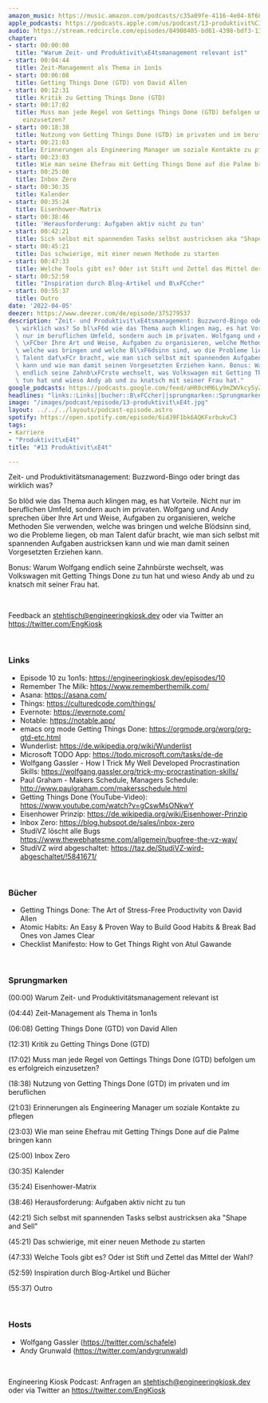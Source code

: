 ```yaml
---
amazon_music: https://music.amazon.com/podcasts/c35a09fe-4116-4e04-8f68-77d61b112e46/episodes/73b1b3a8-a820-4745-9b3e-32d5ca18b0d0/engineering-kiosk-13-produktivit%C3%A4t
apple_podcasts: https://podcasts.apple.com/us/podcast/13-produktivit%C3%A4t/id1603082924?i=1000556264575
audio: https://stream.redcircle.com/episodes/84908405-bd61-4398-bdf3-134fddb59c3e/stream.mp3
chapter:
- start: 00:00:00
  title: "Warum Zeit- und Produktivit\xE4tsmanagement relevant ist"
- start: 00:04:44
  title: Zeit-Management als Thema in 1on1s
- start: 00:06:08
  title: Getting Things Done (GTD) von David Allen
- start: 00:12:31
  title: Kritik zu Getting Things Done (GTD)
- start: 00:17:02
  title: Muss man jede Regel von Gettings Things Done (GTD) befolgen um es erfolgreich
    einzusetzen?
- start: 00:18:38
  title: Nutzung von Getting Things Done (GTD) im privaten und im beruflichen
- start: 00:21:03
  title: Erinnerungen als Engineering Manager um soziale Kontakte zu pflegen
- start: 00:23:03
  title: Wie man seine Ehefrau mit Getting Things Done auf die Palme bringen kann
- start: 00:25:00
  title: Inbox Zero
- start: 00:30:35
  title: Kalender
- start: 00:35:24
  title: Eisenhower-Matrix
- start: 00:38:46
  title: 'Herausforderung: Aufgaben aktiv nicht zu tun'
- start: 00:42:21
  title: Sich selbst mit spannenden Tasks selbst austricksen aka "Shape and Sell"
- start: 00:45:21
  title: Das schwierige, mit einer neuen Methode zu starten
- start: 00:47:33
  title: Welche Tools gibt es? Oder ist Stift und Zettel das Mittel der Wahl?
- start: 00:52:59
  title: "Inspiration durch Blog-Artikel und B\xFCcher"
- start: 00:55:37
  title: Outro
date: '2022-04-05'
deezer: https://www.deezer.com/de/episode/375279537
description: "Zeit- und Produktivit\xE4tsmanagement: Buzzword-Bingo oder bringt das\
  \ wirklich was? So bl\xF6d wie das Thema auch klingen mag, es hat Vorteile. Nicht\
  \ nur im beruflichen Umfeld, sondern auch im privaten. Wolfgang und Andy sprechen\
  \ \xFCber Ihre Art und Weise, Aufgaben zu organisieren, welche Methoden Sie verwenden,\
  \ welche was bringen und welche Bl\xF6dsinn sind, wo die Probleme liegen, ob man\
  \ Talent daf\xFCr bracht, wie man sich selbst mit spannenden Aufgaben austricksen\
  \ kann und wie man damit seinen Vorgesetzten Erziehen kann. Bonus: Warum Wolfgang\
  \ endlich seine Zahnb\xFCrste wechselt, was Volkswagen mit Getting Things Done zu\
  \ tun hat und wieso Andy ab und zu knatsch mit seiner Frau hat."
google_podcasts: https://podcasts.google.com/feed/aHR0cHM6Ly9mZWVkcy5yZWRjaXJjbGUuY29tLzBlY2ZkZmQ3LWZkYTEtNGMzZC05NTE1LTQ3NjcyN2Y5ZGY1ZQ/episode/MzMyYzRkZTYtNjc5OC00OGYyLTlkNDktZTNlZTdmMjZjN2Jh?sa=X&ved=0CAUQkfYCahcKEwi4xMSxj4L4AhUAAAAAHQAAAAAQNQ
headlines: "links::Links||bucher::B\xFCcher||sprungmarken::Sprungmarken||hosts::Hosts"
image: "/images/podcast/episode/13-produktivit\xE4t.jpg"
layout: ../../../layouts/podcast-episode.astro
spotify: https://open.spotify.com/episode/6idJ9F1bk6AQKFxrbukvC3
tags:
- Karriere
- "Produktivit\xE4t"
title: "#13 Produktivit\xE4t"

---
```

<p>Zeit- und Produktivitätsmanagement: Buzzword-Bingo oder bringt das wirklich was?</p><p>So blöd wie das Thema auch klingen mag, es hat Vorteile. Nicht nur im beruflichen Umfeld, sondern auch im privaten. Wolfgang und Andy sprechen über Ihre Art und Weise, Aufgaben zu organisieren, welche Methoden Sie verwenden, welche was bringen und welche Blödsinn sind, wo die Probleme liegen, ob man Talent dafür bracht, wie man sich selbst mit spannenden Aufgaben austricksen kann und wie man damit seinen Vorgesetzten Erziehen kann.</p><p>Bonus: Warum Wolfgang endlich seine Zahnbürste wechselt, was Volkswagen mit Getting Things Done zu tun hat und wieso Andy ab und zu knatsch mit seiner Frau hat.</p><p><br></p><p>Feedback an <a href="mailto:stehtisch@engineeringkiosk.dev" rel="nofollow">stehtisch@engineeringkiosk.dev</a> oder via Twitter an <a href="https://twitter.com/EngKiosk" rel="nofollow">https://twitter.com/EngKiosk</a></p><p><br></p><h3 id="links">Links</h3><ul><li>Episode 10 zu 1on1s: <a href="https://engineeringkiosk.dev/episodes/10" rel="nofollow">https://engineeringkiosk.dev/episodes/10</a></li><li>Remember The Milk: <a href="https://www.rememberthemilk.com/" rel="nofollow">https://www.rememberthemilk.com/</a></li><li>Asana: <a href="https://asana.com/" rel="nofollow">https://asana.com/</a></li><li>Things: <a href="https://culturedcode.com/things/" rel="nofollow">https://culturedcode.com/things/</a></li><li>Evernote: <a href="https://evernote.com/" rel="nofollow">https://evernote.com/</a></li><li>Notable: <a href="https://notable.app/" rel="nofollow">https://notable.app/</a></li><li>emacs org mode Getting Things Done: <a href="https://orgmode.org/worg/org-gtd-etc.html" rel="nofollow">https://orgmode.org/worg/org-gtd-etc.html</a></li><li>Wunderlist: <a href="https://de.wikipedia.org/wiki/Wunderlist" rel="nofollow">https://de.wikipedia.org/wiki/Wunderlist</a></li><li>Microsoft TODO App: <a href="https://todo.microsoft.com/tasks/de-de" rel="nofollow">https://todo.microsoft.com/tasks/de-de</a></li><li>Wolfgang Gassler - How I Trick My Well Developed Procrastination Skills: <a href="https://wolfgang.gassler.org/trick-my-procrastination-skills/" rel="nofollow">https://wolfgang.gassler.org/trick-my-procrastination-skills/</a></li><li>Paul Graham - Makers Schedule, Managers Schedule: <a href="http://www.paulgraham.com/makersschedule.html" rel="nofollow">http://www.paulgraham.com/makersschedule.html</a></li><li>Getting Things Done (YouTube-Video): <a href="https://www.youtube.com/watch?v=gCswMsONkwY" rel="nofollow">https://www.youtube.com/watch?v=gCswMsONkwY</a></li><li>Eisenhower Prinzip: <a href="https://de.wikipedia.org/wiki/Eisenhower-Prinzip" rel="nofollow">https://de.wikipedia.org/wiki/Eisenhower-Prinzip</a></li><li>Inbox Zero: <a href="https://blog.hubspot.de/sales/inbox-zero" rel="nofollow">https://blog.hubspot.de/sales/inbox-zero</a></li><li>StudiVZ löscht alle Bugs <a href="https://www.thewebhatesme.com/allgemein/bugfree-the-vz-way/" rel="nofollow">https://www.thewebhatesme.com/allgemein/bugfree-the-vz-way/</a>  </li><li>StudiVZ wird abgeschaltet: <a href="https://taz.de/StudiVZ-wird-abgeschaltet/!5841671/" rel="nofollow">https://taz.de/StudiVZ-wird-abgeschaltet/!5841671/</a></li></ul><p><br></p><h3 id="bucher">Bücher</h3><ul><li>Getting Things Done: The Art of Stress-Free Productivity von David Allen</li><li>Atomic Habits: An Easy &amp; Proven Way to Build Good Habits &amp; Break Bad Ones von James Clear</li><li>Checklist Manifesto: How to Get Things Right von Atul Gawande</li></ul><p><br></p><h3 id="sprungmarken">Sprungmarken</h3><p>(00:00) Warum Zeit- und Produktivitätsmanagement relevant ist</p><p>(04:44) Zeit-Management als Thema in 1on1s</p><p>(06:08) Getting Things Done (GTD) von David Allen</p><p>(12:31) Kritik zu Getting Things Done (GTD)</p><p>(17:02) Muss man jede Regel von Gettings Things Done (GTD) befolgen um es erfolgreich einzusetzen?</p><p>(18:38) Nutzung von Getting Things Done (GTD) im privaten und im beruflichen</p><p>(21:03) Erinnerungen als Engineering Manager um soziale Kontakte zu pflegen</p><p>(23:03) Wie man seine Ehefrau mit Getting Things Done auf die Palme bringen kann</p><p>(25:00) Inbox Zero</p><p>(30:35) Kalender</p><p>(35:24) Eisenhower-Matrix</p><p>(38:46) Herausforderung: Aufgaben aktiv nicht zu tun</p><p>(42:21) Sich selbst mit spannenden Tasks selbst austricksen aka &#34;Shape and Sell&#34;</p><p>(45:21) Das schwierige, mit einer neuen Methode zu starten</p><p>(47:33) Welche Tools gibt es? Oder ist Stift und Zettel das Mittel der Wahl?</p><p>(52:59) Inspiration durch Blog-Artikel und Bücher</p><p>(55:37) Outro</p><p><br></p><h3 id="hosts">Hosts</h3><ul><li>Wolfgang Gassler (<a href="https://twitter.com/schafele" rel="nofollow">https://twitter.com/schafele</a>)</li><li>Andy Grunwald (<a href="https://twitter.com/andygrunwald" rel="nofollow">https://twitter.com/andygrunwald</a>)</li></ul><p><br></p><p>Engineering Kiosk Podcast: Anfragen an <a href="mailto:stehtisch@engineeringkiosk.dev" rel="nofollow">stehtisch@engineeringkiosk.dev</a> oder via Twitter an <a href="https://twitter.com/EngKiosk" rel="nofollow">https://twitter.com/EngKiosk</a></p>